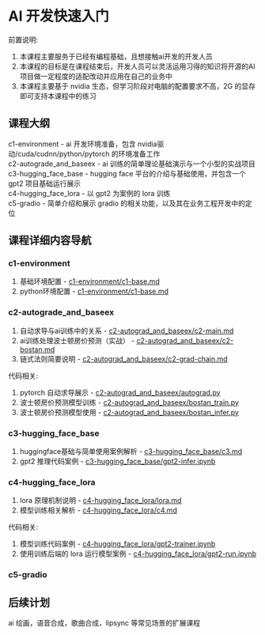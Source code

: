 # AI 开发快速入门
前置说明:  
1. 本课程主要服务于已经有编程基础，且想接触ai开发的开发人员  
1. 本课程的目标是在课程结束后，开发人员可以灵活运用习得的知识将开源的AI项目做一定程度的适配改动并应用在自己的业务中  
1. 本课程主要基于 nvidia 生态，但学习阶段对电脑的配置要求不高，2G 的显存即可支持本课程中的练习  

## 课程大纲
c1-environment - ai 开发环境准备，包含 nvidia驱动/cuda/cudnn/python/pytorch 的环境准备工作  
c2-autograde_and_baseex - ai 训练的简单理论基础演示与一个小型的实战项目  
c3-hugging_face_base - hugging face 平台的介绍与基础使用，并包含一个 gpt2 项目基础运行展示  
c4-hugging_face_lora - 以 gpt2 为案例的 lora 训练  
c5-gradio - 简单介绍和展示 gradio 的相关功能，以及其在业务工程开发中的定位  

## 课程详细内容导航
### c1-environment
1. 基础环境配置 - [c1-environment/c1-base.md](/c1-environment/c1-base.md)  
1. python环境配置 - [c1-environment/c1-base.md](/c1-environment/c1-base.md)  

### c2-autograde_and_baseex
1. 自动求导与ai训练中的关系 - [c2-autograd_and_baseex/c2-main.md](/c2-autograd_and_baseex/c2-main.md)  
1. ai训练处理波士顿房价预测（实战） - [c2-autograd_and_baseex/c2-bostan.md](/c2-autograd_and_baseex/c2-bostan.md)  
1. 链式法则简要说明 - [c2-autograd_and_baseex/c2-grad-chain.md](/c2-autograd_and_baseex/c2-grad-chain.md)  

代码相关:  
1. pytorch 自动求导展示 - [c2-autograd_and_baseex/autograd.py](/c2-autograd_and_baseex/autograd.py)  
1. 波士顿房价预测模型训练 - [c2-autograd_and_baseex/bostan_train.py](/c2-autograd_and_baseex/bostan_train.py)  
1. 波士顿房价预测模型使用 - [c2-autograd_and_baseex/bostan_infer.py](/c2-autograd_and_baseex/bostan_infer.py)  

### c3-hugging_face_base
1. huggingface基础与简单使用案例解析 - [c3-hugging_face_base/c3.md](/c3-hugging_face_base/c3.md)  
1. gpt2 推理代码案例 - [c3-hugging_face_base/gpt2-infer.ipynb](/c3-hugging_face_base/gpt2-infer.ipynb)  

### c4-hugging_face_lora
1. lora 原理机制说明 - [c4-hugging_face_lora/lora.md](/c4-hugging_face_lora/lora.md)  
1. 模型训练相关解析 - [c4-hugging_face_lora/c4.md](/c4-hugging_face_lora/c4.md)  

代码相关:  
1. 模型训练代码案例 - [c4-hugging_face_lora/gpt2-trainer.ipynb](/c4-hugging_face_lora/gpt2-trainer.ipynb)  
1. 使用训练后端的 lora 运行模型案例 - [c4-hugging_face_lora/gpt2-run.ipynb](/c4-hugging_face_lora/gpt2-run.ipynb)  

### c5-gradio


## 后续计划
ai 绘画，语音合成，歌曲合成，lipsync 等常见场景的扩展课程  
